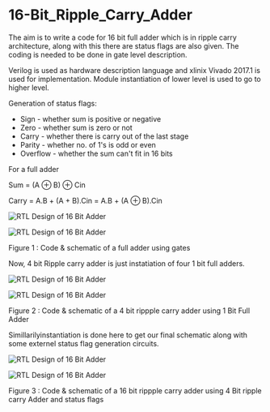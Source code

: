 # 16-Bit_Ripple_Carry_Adder
The aim is to write a code for 16 bit full adder which is in ripple carry architecture, along with this there are status flags are also given. The coding is needed to be done in gate level description.

Verilog is used as hardware description language and xlinix Vivado 2017.1 is used for implementation. Module instantiation of lower level is used to go to higher level.

Generation of status flags:
- Sign - whether sum is positive or negative
- Zero - whether sum is zero or not
- Carry - whether there is carry out of the last stage
- Parity - whether no. of 1's is odd or even
- Overflow - whether the sum can't fit in 16 bits

For a full adder

Sum = (A $\oplus$ B) $\oplus$ Cin

Carry = A.B + (A + B).Cin = A.B + (A $\oplus$ B).Cin

![RTL Design of 16 Bit Adder](https://imgur.com/dbnepWB.png)

![RTL Design of 16 Bit Adder](https://imgur.com/EFvJzXt.png)

Figure 1 : Code & schematic of a full adder using gates

Now, 4 bit Ripple carry adder is just instatiation of four 1 bit full adders.

![RTL Design of 16 Bit Adder](https://imgur.com/DjYzT3u.png)

![RTL Design of 16 Bit Adder](https://imgur.com/A8ZObEn.png)

Figure 2 : Code & schematic of a 4 bit rippple carry adder using 1 Bit Full Adder

Simillarilyinstantiation is done here to get our final schematic along with some externel status flag generation circuits.

![RTL Design of 16 Bit Adder](https://imgur.com/II3JqX6.png)

![RTL Design of 16 Bit Adder](https://imgur.com/7B7YTWG.png)

Figure 3 : Code & schematic of a 16 bit rippple carry adder using 4 Bit ripple carry Adder and status flags



 
